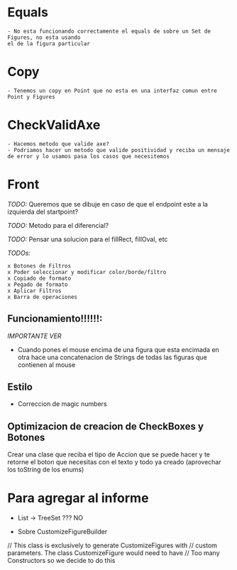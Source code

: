 # Equals
    - No esta funcionando correctamente el equals de sobre un Set de Figures, no esta usando
    el de la figura particular

# Copy
    - Tenemos un copy en Point que no esta en una interfaz comun entre Point y Figures

# CheckValidAxe
    - Hacemos metodo que valide axe?
    - Podriamos hacer un metodo que valide positividad y reciba un mensaje de error y lo usamos pasa los casos que necesitemos
    
# Front
*TODO:* Queremos que se dibuje en caso de que el endpoint este a la izquierda del startpoint?

*TODO:* Metodo para el diferencial?

*TODO:* Pensar una solucion para el fillRect, fillOval, etc

*TODOs:*

    x Botones de Filtros
    x Poder seleccionar y modificar color/borde/filtro
    x Copiado de formato
    x Pegado de formato
    x Aplicar Filtros
    x Barra de operaciones

## Funcionamiento!!!!!!:
*IMPORTANTE VER*
- Cuando pones el mouse encima de una figura que esta encimada en otra hace una concatenacion de Strings de todas las figuras que contienen al mouse

## Estilo

- Correccion de magic numbers

## Optimizacion de creacion de CheckBoxes y Botones

Crear una clase que reciba el tipo de Accion que se puede hacer y te retorne el boton que necesitas con el texto y todo ya creado (aprovechar los toString de los enums)


# Para agregar al informe

- List -> TreeSet ??? NO

- Sobre CustomizeFigureBuilder

// This class is exclusively to generate CustomizeFigures with
// custom parameters. The class CustomizeFigure would need to have 
// Too many Constructors so we decide to do this

